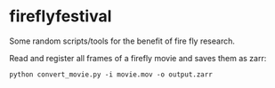 # fireflyfestival

Some random scripts/tools for the benefit of fire fly research.



Read and register all frames of a firefly movie and saves them as zarr: 

`python convert_movie.py -i movie.mov -o output.zarr`
